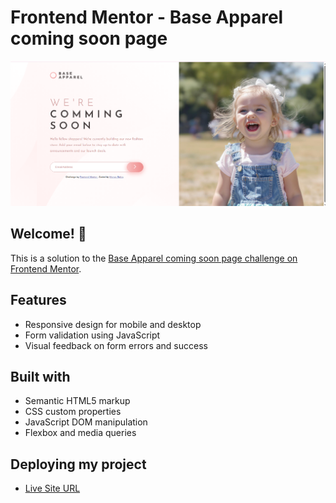 # Frontend Mentor - Base Apparel coming soon page

![Design preview](./images/desktop-preview.png)

## Welcome! 👋

This is a solution to the [Base Apparel coming soon page challenge on Frontend Mentor](https://www.frontendmentor.io/challenges).

## Features

- Responsive design for mobile and desktop
- Form validation using JavaScript
- Visual feedback on form errors and success

## Built with

- Semantic HTML5 markup
- CSS custom properties
- JavaScript DOM manipulation
- Flexbox and media queries

## Deploying my project

- [Live Site URL](https://order-summary-card-solution-ten.vercel.app/)
